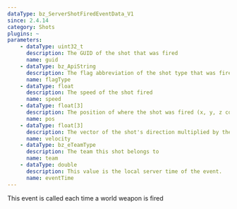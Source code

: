 ```yaml
---
dataType: bz_ServerShotFiredEventData_V1
since: 2.4.14
category: Shots
plugins: ~
parameters:
    - dataType: uint32_t
      description: The GUID of the shot that was fired
      name: guid
    - dataType: bz_ApiString
      description: The flag abbreviation of the shot type that was fired
      name: flagType
    - dataType: float
      description: The speed of the shot fired
      name: speed
    - dataType: float[3]
      description: The position of where the shot was fired (x, y, z coordinates)
      name: pos
    - dataType: float[3]
      description: The vector of the shot's direction multiplied by the shot's speed
      name: velocity
    - dataType: bz_eTeamType
      description: The team this shot belongs to
      name: team
    - dataType: double
      description: This value is the local server time of the event.
      name: eventTime
---
```


This event is called each time a world weapon is fired
